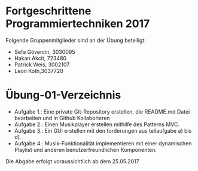 # Fortgeschrittene Programmiertechniken 2017

Folgende Gruppenmitglieder sind an der Übung beteiligt:

  - Sefa Gövercin, 3030095
  - Hakan Akcit, 723480
  - Patrick Weis, 3002107
  - Leon Koth,3037720

# Übung-01-Verzeichnis
  - Aufgabe 1.: Eine private Git-Repository erstellen, die README.md Datei bearbeiten und in Github Kollaborieren
  - Aufgabe 2.: Einen Musikplayer erstellen mithilfe des Patterns MVC. 
  - Aufgabe 3.: Ein GUI erstellen mit den forderungen aus teilaufgabe a) bis d).
  - Aufgabe 4.: Musik-Funktionalität implementieren mit einer dynamischen Playlist und anderen benutzerfreundlichen Komponenten.
 
Die Abgabe erfolgt voraussichtlich ab dem 25.05.2017
  
